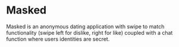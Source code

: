 # Masked
Masked is an anonymous dating application with swipe to match functionality (swipe left for dislike, right for like) coupled with a chat function where users identities are secret. 
